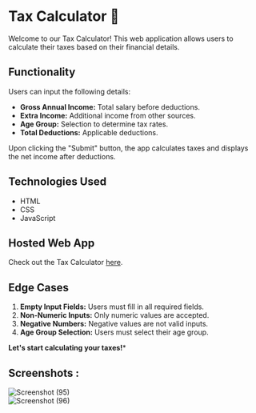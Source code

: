 # Tax Calculator 🧮

Welcome to our Tax Calculator! This web application allows users to calculate their taxes based on their financial details.

## Functionality

Users can input the following details:
- **Gross Annual Income:** Total salary before deductions.
- **Extra Income:** Additional income from other sources.
- **Age Group:** Selection to determine tax rates.
- **Total Deductions:** Applicable deductions.

Upon clicking the "Submit" button, the app calculates taxes and displays the net income after deductions.

## Technologies Used

- HTML
- CSS
- JavaScript

## Hosted Web App

Check out the Tax Calculator [here](https://superlative-frangollo-9ec2dd.netlify.app/).

## Edge Cases

1. **Empty Input Fields:** Users must fill in all required fields.
2. **Non-Numeric Inputs:** Only numeric values are accepted.
3. **Negative Numbers:** Negative values are not valid inputs.
4. **Age Group Selection:** Users must select their age group.


******Let's start calculating your taxes!*******</br>


## Screenshots : 

![Screenshot (95)](https://github.com/DevyaniChanne/CALCULATOR/assets/89982552/35f2b3d6-a61a-45c3-9a95-fd4b8e3a84d0)</br>
![Screenshot (96)](https://github.com/DevyaniChanne/CALCULATOR/assets/89982552/eb3bc1d5-e692-4123-941e-3644d0c03c07)
